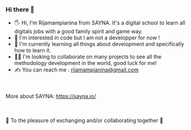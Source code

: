 ### Hi there 👋

- 🖐 Hi, I'm Rijamampianina from SAYNA. It's a digital school to learn all digitals jobs with a good family spirit and game way.
- 👀 I'm interested in code but I am not a developper for now !
- 🧠 I'm currently learning all things about development and specifically how to learn it.
- 👨‍💻 I'm looking to collaborate on many projects to see all the methodology development in the world, good luck for me!
- ✍ You can reach me : rijamampianina@gmail.com

<br><br>
More about SAYNA: https://sayna.io/<br>
<br><br>

🤝 To the pleasure of exchanging and/or collaborating together 🤝


